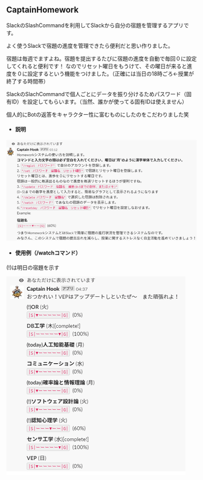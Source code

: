 ## CaptainHomework
SlackのSlashCommandを利用してSlackから自分の宿題を管理するアプリです。

よく使うSlackで宿題の進度を管理できたら便利だと思い作りました。

宿題は毎週でますよね。宿題を提出するたびに宿題の進度を自動で毎回０に設定してくれると便利です！
なのでリセット曜日をもうけて、その曜日が来ると進度を０に設定するという機能をつけました。（正確には当日の18時ごろ←授業が終了する時間帯）

SlackのSlachCommandで個人ごとにデータを振り分けるためパスワード（固有ID）を設定してもらいます。（当然、誰かが使ってる固有IDは使えません）

個人的にBotの返答をキャラクター性に富むものにしたのをこだわりました笑

- #### 説明

![sample](img/1.png "サンプル")

- #### 使用例（/watchコマンド）

(!)は明日の宿題を示す

![sample](img/2.png "サンプル")

